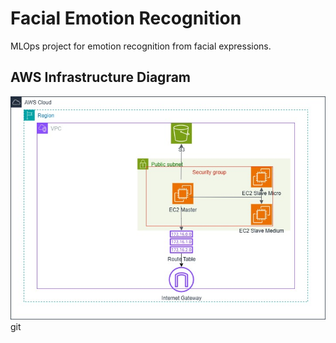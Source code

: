 # Facial Emotion Recognition

MLOps project for emotion recognition from facial expressions.

## AWS Infrastructure Diagram

![Infraestructura AWS](./Cloud/Diagrama%20MLOPS.jpg)git 